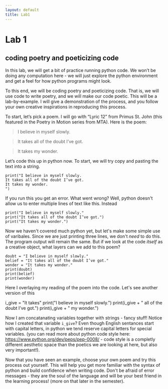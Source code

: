 ```yaml
---
layout: default
title: Lab1
---
```

 
# Lab 1

## coding poetry and poeticizing code

In this lab, we will get a bit of practice running python code. We won’t be doing any computation here - we will just explore the python environment and get a feel for how python programs might look.

To this end, we will be coding poetry and poeticizing code. That is, we will use code to write poetry, and we will make our code poetic. This will be a lab-by-example. I will give a demonstration of the process, and you follow your own creative inspirations in reproducing this process.

To start, let’s pick a poem. I will go with “Lyric 12” from Primus St. John (this featured in the Poetry in Motion series from MTA). Here is the poem:

> I believe in myself slowly.

> It takes all of the doubt I’ve got. 

> It takes my wonder.

Let’s code this up in python now. To start, we will try copy and pasting the text into a string.

    print("I believe in myself slowly.
    It takes all of the doubt I’ve got. 
    It takes my wonder.
    ")

If you run this you get an error. What went wrong? Well, python doesn't allow us to enter multiple lines of text like this. Instead

    print("I believe in myself slowly."
    print("It takes all of the doubt I’ve got.")
    print("It takes my wonder.")

Now we haven't covered much python yet, but let's make some simple use of varibales. Since we are just printing three lines, we don't *need* to do this. The program output will remain the same. But if we look at the code *itself* as a creative object, what layers can we add to this poem?

    doubt = "I believe in myself slowly."
    belief = "It takes all of the doubt I’ve got."
    wonder = "It takes my wonder."
    print(doubt)
    print(belief)
    print(wonder)

Here I overlaying my reading of the poem into the code. Let's see another version of this

   i_give = "It takes"
   print("I believe in myself slowly.")
   print(i_give + " all of the doubt I’ve got.")
   print(i_give + " my wonder.")

Now I am concatanating variables together with strings - fancy stuff! Notice how I created that variable ```i_give```? Even though English sentances start with capital letters, in python we tend reserve capital letters for special variables. (you can read more about python code style here: https://www.python.org/dev/peps/pep-0008/ - code style is a completly different aesthetic space than the poetics we are looking at here, but also very important!).

Now that you have seen an example, choose your own poem and try this process out yourself. This will help you get more familiar with the syntax of python and build confidence when writing code. Don't be afraid of error messages - they are the soul of the language and will be your best friend in the learning process! (more on that later in the semester).
